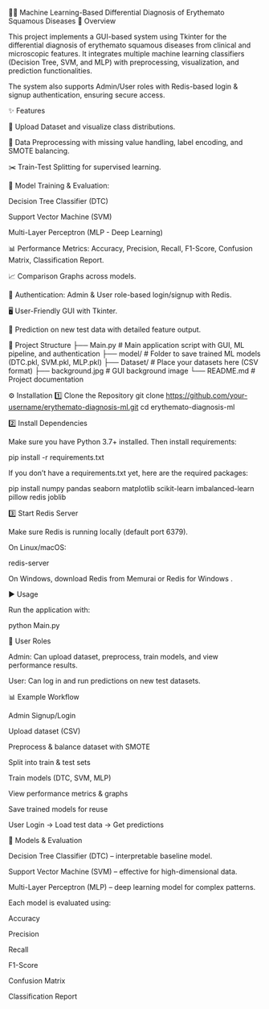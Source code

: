 🧑‍⚕️ Machine Learning-Based Differential Diagnosis of Erythemato Squamous Diseases
📌 Overview

This project implements a GUI-based system using Tkinter for the differential diagnosis of erythemato squamous diseases from clinical and microscopic features.
It integrates multiple machine learning classifiers (Decision Tree, SVM, and MLP) with preprocessing, visualization, and prediction functionalities.

The system also supports Admin/User roles with Redis-based login & signup authentication, ensuring secure access.

✨ Features

📂 Upload Dataset and visualize class distributions.

🔄 Data Preprocessing with missing value handling, label encoding, and SMOTE balancing.

✂️ Train-Test Splitting for supervised learning.

🤖 Model Training & Evaluation:

Decision Tree Classifier (DTC)

Support Vector Machine (SVM)

Multi-Layer Perceptron (MLP - Deep Learning)

📊 Performance Metrics: Accuracy, Precision, Recall, F1-Score, Confusion Matrix, Classification Report.

📈 Comparison Graphs across models.

🔐 Authentication: Admin & User role-based login/signup with Redis.

🖥️ User-Friendly GUI with Tkinter.

🔮 Prediction on new test data with detailed feature output.

📁 Project Structure
├── Main.py              # Main application script with GUI, ML pipeline, and authentication
├── model/               # Folder to save trained ML models (DTC.pkl, SVM.pkl, MLP.pkl)
├── Dataset/             # Place your datasets here (CSV format)
├── background.jpg       # GUI background image
└── README.md            # Project documentation

⚙️ Installation
1️⃣ Clone the Repository
git clone https://github.com/your-username/erythemato-diagnosis-ml.git
cd erythemato-diagnosis-ml

2️⃣ Install Dependencies

Make sure you have Python 3.7+ installed. Then install requirements:

pip install -r requirements.txt


If you don’t have a requirements.txt yet, here are the required packages:

pip install numpy pandas seaborn matplotlib scikit-learn imbalanced-learn pillow redis joblib

3️⃣ Start Redis Server

Make sure Redis is running locally (default port 6379).

On Linux/macOS:

redis-server


On Windows, download Redis from Memurai
 or Redis for Windows
.

▶️ Usage

Run the application with:

python Main.py

🔑 User Roles

Admin: Can upload dataset, preprocess, train models, and view performance results.

User: Can log in and run predictions on new test datasets.

📊 Example Workflow

Admin Signup/Login

Upload dataset (CSV)

Preprocess & balance dataset with SMOTE

Split into train & test sets

Train models (DTC, SVM, MLP)

View performance metrics & graphs

Save trained models for reuse

User Login → Load test data → Get predictions

🧪 Models & Evaluation

Decision Tree Classifier (DTC) – interpretable baseline model.

Support Vector Machine (SVM) – effective for high-dimensional data.

Multi-Layer Perceptron (MLP) – deep learning model for complex patterns.

Each model is evaluated using:

Accuracy

Precision

Recall

F1-Score

Confusion Matrix

Classification Report
